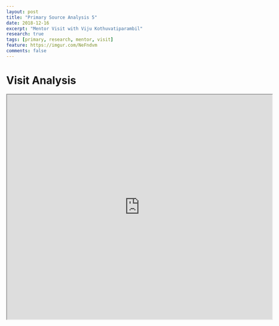 ```yaml
---
layout: post
title: "Primary Source Analysis 5"
date: 2018-12-16
excerpt: "Mentor Visit with Viju Kothuvatiparambil"
research: true
tags: [primary, research, mentor, visit]
feature: https://imgur.com/NeFndvm
comments: false
---
```


# Visit Analysis

<iframe src="https://drive.google.com/file/d/1HuL2jH-GxqFtIqahtdLwCiTQ7YPdhp0D/preview" width="710" height="600"></iframe>
